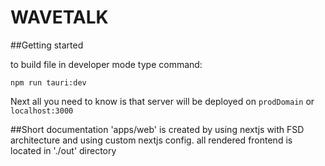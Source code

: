 # WAVETALK

##Getting started

to build file in developer mode type command:
```
npm run tauri:dev
```
Next all you need to know is that server will be deployed on `prodDomain` or `localhost:3000`

##Short documentation
'apps/web' is created by using nextjs with FSD architecture and using custom nextjs config. all rendered frontend is located in './out' directory